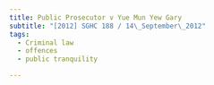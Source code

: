 ```yaml
---
title: Public Prosecutor v Yue Mun Yew Gary
subtitle: "[2012] SGHC 188 / 14\_September\_2012"
tags:
  - Criminal law
  - offences
  - public tranquility

---
```


